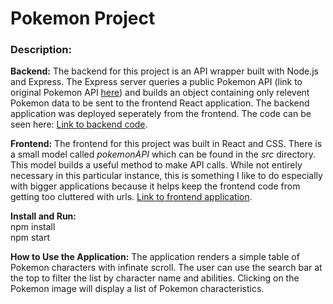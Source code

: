                   
# Pokemon Project  

### Description:  

**Backend:** The backend for this project is an API wrapper built with Node.js and Express. The Express server queries a public Pokemon API (link to original Pokemon API [here](at "https://pokeapi.co/")) and builds an object containing only relevent Pokemon data to be sent to the frontend React application. The backend application was deployed seperately from the frontend. The code can be seen here: [Link to backend code]( "https://github.com/senilefork/pokemon-backend"). 

**Frontend:** The frontend for this project was built in React and CSS. There is a small model called *pokemonAPI* which can be found in the *src* directory. This model builds a useful method to make API calls. While not entirely necessary in this particular instance, this is something I like to do especially with bigger applications because it helps keep the frontend code from getting too cluttered with urls. [Link to frontend application]( "fascinated-soup.surge.sh").

**Install and Run:**   
npm install  
npm start

**How to Use the Application:** The application renders a simple table of Pokemon characters with infinate scroll. The user can use the search bar at the top to filter the list by character name and abilities. Clicking on the Pokemon image will display a list of Pokemon characteristics. 